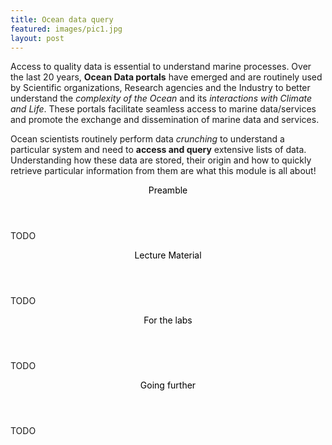 ```yaml
---
title: Ocean data query
featured: images/pic1.jpg
layout: post
---
```


Access to quality data is essential to understand marine processes. Over the last 20 years, **Ocean Data portals** have emerged and are routinely used by Scientific organizations, Research agencies and the Industry to better understand the _complexity of the Ocean_ and its _interactions with Climate and Life_. These portals facilitate seamless access to marine data/services and promote the exchange and dissemination of marine data and services.

Ocean scientists routinely perform data _crunching_ to understand a particular system and need to **access and query** extensive lists of data.
Understanding how these data are stored, their origin and how to quickly retrieve particular information from them are what this module is all about!

<section>
  <header>
    <span class="byline"><font color = "#000000">Preamble</font></span>
  </header>
  <p>TODO</p>
</section>

<section>
  <header>
    <span class="byline"><font color = "#000000">Lecture Material</font></span>
  </header>
  <p>TODO</p>
</section>

<section>
  <header>
    <span class="byline"><font color = "#000000">For the labs</font></span>
  </header>
  <p>TODO</p>
</section>

<section>
  <header>
    <span class="byline"><font color = "#000000">Going further</font></span>
  </header>
  <p>TODO</p>
</section>
